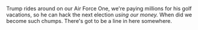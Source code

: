 Trump rides around on our Air Force One, we're paying millions for his golf vacations, so he can hack the next election <i>using our money.</i> When did we become such chumps. There's got to be a line in here somewhere. 
